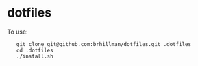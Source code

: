 # dotfiles
To use:
```
   git clone git@github.com:brhillman/dotfiles.git .dotfiles
   cd .dotfiles
   ./install.sh
```
